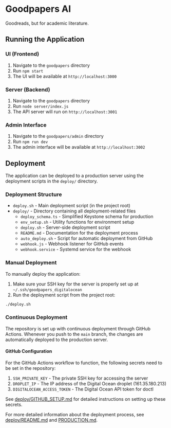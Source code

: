 # Goodpapers AI

Goodreads, but for academic literature.

## Running the Application

### UI (Frontend)

1. Navigate to the `goodpapers` directory
2. Run `npm start`
3. The UI will be available at `http://localhost:3000`

### Server (Backend)

1. Navigate to the `goodpapers` directory
2. Run `node server/index.js`
3. The API server will run on `http://localhost:3001`

### Admin Interface

1. Navigate to the `goodpapers/admin` directory
2. Run `npm run dev`
3. The admin interface will be available at `http://localhost:3002`

## Deployment

The application can be deployed to a production server using the deployment scripts in the `deploy/` directory.

### Deployment Structure

- `deploy.sh` - Main deployment script (in the project root)
- `deploy/` - Directory containing all deployment-related files
  - `deploy_schema.ts` - Simplified Keystone schema for production
  - `env_setup.sh` - Utility functions for environment setup
  - `deploy.sh` - Server-side deployment script
  - `README.md` - Documentation for the deployment process
  - `auto_deploy.sh` - Script for automatic deployment from GitHub
  - `webhook.js` - Webhook listener for GitHub events
  - `webhook.service` - Systemd service for the webhook

### Manual Deployment

To manually deploy the application:

1. Make sure your SSH key for the server is properly set up at `~/.ssh/goodpapers_digitalocean`
2. Run the deployment script from the project root:

```bash
./deploy.sh
```

### Continuous Deployment

The repository is set up with continuous deployment through GitHub Actions. Whenever you push to the `main` branch, the changes are automatically deployed to the production server.

#### GitHub Configuration

For the GitHub Actions workflow to function, the following secrets need to be set in the repository:

1. `SSH_PRIVATE_KEY` - The private SSH key for accessing the server 
2. `DROPLET_IP` - The IP address of the Digital Ocean droplet (161.35.180.213)
3. `DIGITALOCEAN_ACCESS_TOKEN` - The Digital Ocean API token for doctl

See [deploy/GITHUB_SETUP.md](deploy/GITHUB_SETUP.md) for detailed instructions on setting up these secrets.

For more detailed information about the deployment process, see [deploy/README.md](deploy/README.md) and [PRODUCTION.md](PRODUCTION.md).
